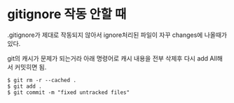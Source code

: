 # gitignore 작동 안할 때



.gitignore가 제대로 작동되지 않아서 ignore처리된 파일이 자꾸 changes에 나올때가 있다.

git의 캐시가 문제가 되는거라 아래 명령어로 캐시 내용을 전부 삭제후 다시 add All해서 커밋히면 됨.

```shell
$ git rm -r --cached .
$ git add .
$ git commit -m "fixed untracked files"
```

